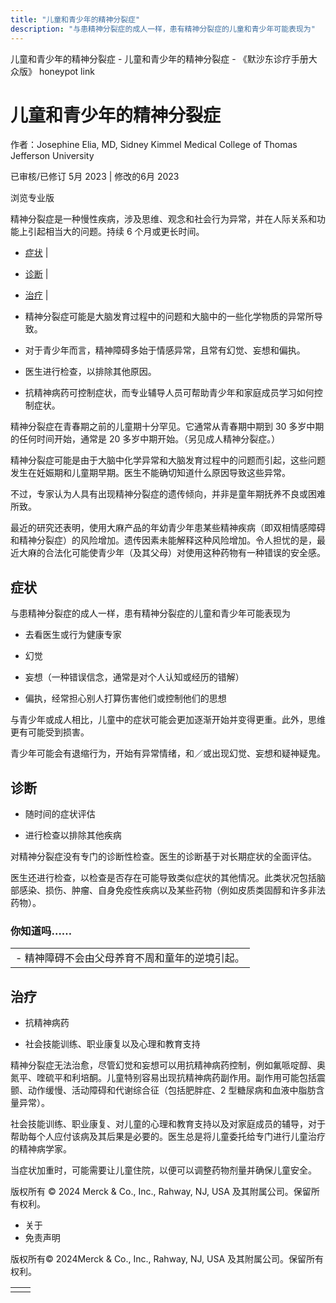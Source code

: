 ```yaml
---
title: "儿童和青少年的精神分裂症"
description: "与患精神分裂症的成人一样，患有精神分裂症的儿童和青少年可能表现为"
---
```


﻿儿童和青少年的精神分裂症 \- 儿童和青少年的精神分裂症 \- 《默沙东诊疗手册大众版》 honeypot link

# 儿童和青少年的精神分裂症

作者：Josephine Elia, MD, Sidney Kimmel Medical College of Thomas Jefferson
University

已审核/已修订 5月 2023 \| 修改的6月 2023

浏览专业版

精神分裂症是一种慢性疾病，涉及思维、观念和社会行为异常，并在人际关系和功能上引起相当大的问题。持续 6 个月或更长时间。

- [症状](#症状_v42592778_zh) \|
- [诊断](#诊断_v42592790_zh) \|
- [治疗](#治疗_v42592810_zh) \|

- 精神分裂症可能是大脑发育过程中的问题和大脑中的一些化学物质的异常所导致。

- 对于青少年而言，精神障碍多始于情感异常，且常有幻觉、妄想和偏执。

- 医生进行检查，以排除其他原因。

- 抗精神病药可控制症状，而专业辅导人员可帮助青少年和家庭成员学习如何控制症状。


精神分裂症在青春期之前的儿童期十分罕见。它通常从青春期中期到 30 多岁中期的任何时间开始，通常是 20 多岁中期开始。（另见成人精神分裂症。）

精神分裂症可能是由于大脑中化学异常和大脑发育过程中的问题而引起，这些问题发生在妊娠期和儿童期早期。医生不能确切知道什么原因导致这些异常。

不过，专家认为人具有出现精神分裂症的遗传倾向，并非是童年期抚养不良或困难所致。

最近的研究还表明，使用大麻产品的年幼青少年患某些精神疾病（即双相情感障碍和精神分裂症）的风险增加。遗传因素未能解释这种风险增加。令人担忧的是，最近大麻的合法化可能使青少年（及其父母）对使用这种药物有一种错误的安全感。

## 症状

与患精神分裂症的成人一样，患有精神分裂症的儿童和青少年可能表现为

- 去看医生或行为健康专家

- 幻觉

- 妄想（一种错误信念，通常是对个人认知或经历的错解）

- 偏执，经常担心别人打算伤害他们或控制他们的思想


与青少年或成人相比，儿童中的症状可能会更加逐渐开始并变得更重。此外，思维更有可能受到损害。

青少年可能会有退缩行为，开始有异常情绪，和／或出现幻觉、妄想和疑神疑鬼。

## 诊断

- 随时间的症状评估

- 进行检查以排除其他疾病


对精神分裂症没有专门的诊断性检查。医生的诊断基于对长期症状的全面评估。

医生还进行检查，以检查是否存在可能导致类似症状的其他情况。此类状况包括脑部感染、损伤、肿瘤、自身免疫性疾病以及某些药物（例如皮质类固醇和许多非法药物）。

### 你知道吗……

|     |
| --- |
| - 精神障碍不会由父母养育不周和童年的逆境引起。 |

## 治疗

- 抗精神病药

- 社会技能训练、职业康复以及心理和教育支持


精神分裂症无法治愈，尽管幻觉和妄想可以用抗精神病药控制，例如氟哌啶醇、奥氮平、喹硫平和利培酮。儿童特别容易出现抗精神病药副作用。副作用可能包括震颤、动作缓慢、活动障碍和代谢综合征（包括肥胖症、2 型糖尿病和血液中脂肪含量异常）。

社会技能训练、职业康复、对儿童的心理和教育支持以及对家庭成员的辅导，对于帮助每个人应付该病及其后果是必要的。医生总是将儿童委托给专门进行儿童治疗的精神病学家。

当症状加重时，可能需要让儿童住院，以便可以调整药物剂量并确保儿童安全。



版权所有 © 2024
Merck & Co., Inc., Rahway, NJ, USA 及其附属公司。保留所有权利。

- 关于
- 免责声明

版权所有© 2024Merck & Co., Inc., Rahway, NJ, USA 及其附属公司。保留所有权利。

|     |     |
| --- | --- |
|  |  |